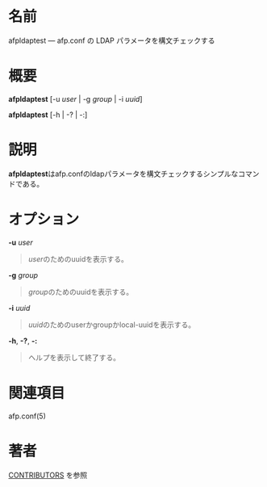 # 名前

afpldaptest — afp.conf の LDAP パラメータを構文チェックする

# 概要

**afpldaptest** [-u *user* | -g *group* | -i *uuid*]

**afpldaptest** [-h | -? | -:]

# 説明

**afpldaptest**はafp.confのldapパラメータを構文チェックするシンプルなコマンドである。

# オプション

**-u** *user*

> *user*のためのuuidを表示する。

**-g** *group*

> *group*のためのuuidを表示する。

**-i** *uuid*

> *uuid*のためのuserかgroupかlocal-uuidを表示する。

**-h**, **-?**, **-:**

> ヘルプを表示して終了する。

# 関連項目

afp.conf(5)

# 著者

[CONTRIBUTORS](https://netatalk.io/contributors) を参照

